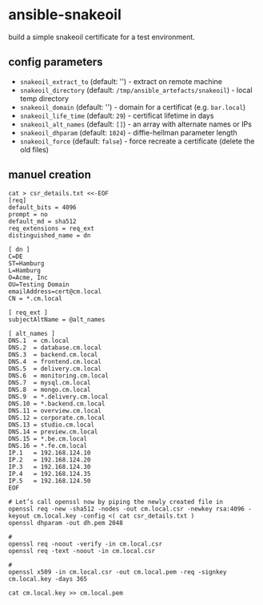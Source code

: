 # ansible-snakeoil

build a simple snakeoil certificate for a test environment.

## config parameters

- `snakeoil_extract_to` (default: '') - extract on remote machine
- `snakeoil_directory`  (default: `/tmp/ansible_artefacts/snakeoil`) - local temp directory
- `snakeoil_domain`     (default: '') - domain for a certificat (e.g. `bar.local`)
- `snakeoil_life_time`  (default: `29`) - certificat lifetime in days
- `snakeoil_alt_names`  (default: `[]`) - an array with alternate names or IPs
- `snakeoil_dhparam`    (default: `1024`) - diffie-hellman parameter length
- `snakeoil_force`      (default: `false`) - force recreate a certificate (delete the old files)


## manuel creation

```
cat > csr_details.txt <<-EOF
[req]
default_bits = 4096
prompt = no
default_md = sha512
req_extensions = req_ext
distinguished_name = dn

[ dn ]
C=DE
ST=Hamburg
L=Hamburg
O=Acme, Inc
OU=Testing Domain
emailAddress=cert@cm.local
CN = *.cm.local

[ req_ext ]
subjectAltName = @alt_names

[ alt_names ]
DNS.1  = cm.local
DNS.2  = database.cm.local
DNS.3  = backend.cm.local
DNS.4  = frontend.cm.local
DNS.5  = delivery.cm.local
DNS.6  = monitoring.cm.local
DNS.7  = mysql.cm.local
DNS.8  = mongo.cm.local
DNS.9  = *.delivery.cm.local
DNS.10 = *.backend.cm.local
DNS.11 = overview.cm.local
DNS.12 = corporate.cm.local
DNS.13 = studio.cm.local
DNS.14 = preview.cm.local
DNS.15 = *.be.cm.local
DNS.16 = *.fe.cm.local
IP.1   = 192.168.124.10
IP.2   = 192.168.124.20
IP.3   = 192.168.124.30
IP.4   = 192.168.124.35
IP.5   = 192.168.124.50
EOF

# Let’s call openssl now by piping the newly created file in
openssl req -new -sha512 -nodes -out cm.local.csr -newkey rsa:4096 -keyout cm.local.key -config <( cat csr_details.txt )
openssl dhparam -out dh.pem 2048

#
openssl req -noout -verify -in cm.local.csr
openssl req -text -noout -in cm.local.csr

#
openssl x509 -in cm.local.csr -out cm.local.pem -req -signkey cm.local.key -days 365

cat cm.local.key >> cm.local.pem
```

